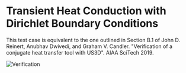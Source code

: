 # Transient Heat Conduction with Dirichlet Boundary Conditions

This test case is equivalent to the one outlined in Section B.1 of John D. Reinert, Anubhav Dwivedi, and Graham V. Candler. "Verification of a conjugate heat transfer tool with US3D". AIAA SciTech 2019.

![Verification](Reinhart_B1_Results.png)